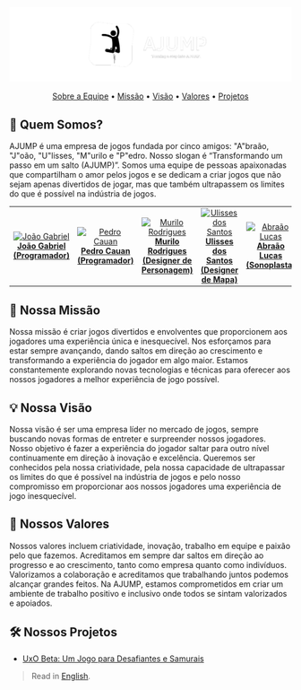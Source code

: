 <div align="center">

  ![AJUMP Banner](https://github.com/AJUMP-Corp/.github/blob/main/ajump_banner.png)

  <a href="#-quem-somos">Sobre a Equipe</a> •
  <a href="#-nossa-missão">Missão</a> •
  <a href="#-nossa-visão">Visão</a> •
  <a href="#-nossos-valores">Valores</a> •
  <a href="#-nossos-projetos">Projetos</a>

</div>

## 👥 Quem Somos?
AJUMP é uma empresa de jogos fundada por cinco amigos: "A"braão, "J"oão, "U"lisses, "M"urilo e "P"edro. Nosso slogan é “Transformando um passo em um salto (AJUMP)”. Somos uma equipe de pessoas apaixonadas que compartilham o amor pelos jogos e se dedicam a criar jogos que não sejam apenas divertidos de jogar, mas que também ultrapassem os limites do que é possível na indústria de jogos.
<table align="center">
  <tr>
    <td align="center"><a href="https://github.com/JGabrielJ" target="_blank"><img width="128px" height="128px" src="https://avatars.githubusercontent.com/u/95143389?v=4" alt="João Gabriel"><br><b>João Gabriel<br>(Programador)</b></a></td>
    <td align="center"><a href="https://github.com/Cauan87" target="_blank"><img width="128px" height="128px" src="https://avatars.githubusercontent.com/u/92456337?v=4" alt="Pedro Cauan"><br><b>Pedro Cauan<br>(Programador)</b></a></td>
    <td align="center"><a href="https://github.com/MuriloPensativo" target="_blank"><img width="128px" height="128px" src="https://avatars.githubusercontent.com/u/106769022?v=4" alt="Murilo Rodrigues"><br><b>Murilo Rodrigues<br>(Designer de Personagem)</b></a></td>
    <td align="center"><a href="https://github.com/Ulisses-Eufrauzino" target="_blank"><img width="128px" height="128px" src="https://avatars.githubusercontent.com/u/89611699?v=4" alt="Ulisses dos Santos"><br><b>Ulisses dos Santos<br>(Designer de Mapa)</b></a></td>
    <td align="center"><a href="https://github.com/abraaolucassb" target="_blank"><img width="128px" height="128px" src="https://avatars.githubusercontent.com/u/103671057?v=4" alt="Abraão Lucas"><br><b>Abraão Lucas<br>(Sonoplasta)</b></a></td>
  </tr>
</table>

## 🎯 Nossa Missão
Nossa missão é criar jogos divertidos e envolventes que proporcionem aos jogadores uma experiência única e inesquecível. Nos esforçamos para estar sempre avançando, dando saltos em direção ao crescimento e transformando a experiência do jogador em algo maior. Estamos constantemente explorando novas tecnologias e técnicas para oferecer aos nossos jogadores a melhor experiência de jogo possível.

## 💡 Nossa Visão
Nossa visão é ser uma empresa líder no mercado de jogos, sempre buscando novas formas de entreter e surpreender nossos jogadores. Nosso objetivo é fazer a experiência do jogador saltar para outro nível continuamente em direção à inovação e excelência. Queremos ser conhecidos pela nossa criatividade, pela nossa capacidade de ultrapassar os limites do que é possível na indústria de jogos e pelo nosso compromisso em proporcionar aos nossos jogadores uma experiência de jogo inesquecível.

## 🗿 Nossos Valores
Nossos valores incluem criatividade, inovação, trabalho em equipe e paixão pelo que fazemos. Acreditamos em sempre dar saltos em direção ao progresso e ao crescimento, tanto como empresa quanto como indivíduos. Valorizamos a colaboração e acreditamos que trabalhando juntos podemos alcançar grandes feitos. Na AJUMP, estamos comprometidos em criar um ambiente de trabalho positivo e inclusivo onde todos se sintam valorizados e apoiados.

## 🛠 Nossos Projetos
- [UxO Beta: Um Jogo para Desafiantes e Samurais](https://github.com/AJUMP-Corp/UxO-Beta)
> Read in [English](https://github.com/AJUMP-Corp/.github/blob/main/profile/README.md).
